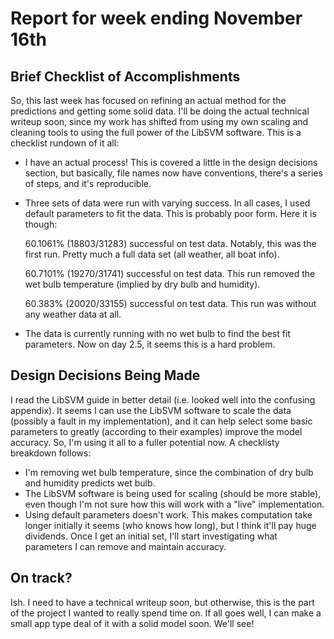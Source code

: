 # Report for week ending November 16th #

## Brief Checklist of Accomplishments ##
So, this last week has focused on refining an actual method for the predictions
and getting some solid data.  I'll be doing the actual technical writeup soon,
since my work has shifted from using my own scaling and cleaning tools to using
the full power of the LibSVM software.  This is a checklist rundown of it all:
* I have an actual process!  This is covered a little in the design decisions
section, but basically, file names now have conventions, there's a series of
steps, and it's reproducible.
* Three sets of data were run with varying success.  In all cases, I used
    default parameters to fit the data.  This is probably poor form.  Here it is
    though:

    60.1061% (18803/31283) successful on test data. Notably, this was the
    first run.  Pretty much a full data set (all weather, all boat info).

    60.7101% (19270/31741) successful on test data.  This run removed the wet
    bulb temperature (implied by dry bulb and humidity).

    60.383% (20020/33155) successful on test data.  This run was without any
    weather data at all.
* The data is currently running with no wet bulb to find the best fit parameters.
Now on day 2.5, it seems this is a hard problem.

## Design Decisions Being Made ##
I read the LibSVM guide in better detail (i.e. looked well into the confusing
appendix).  It seems I can use the LibSVM software to scale the data (possibly
a fault in my implementation), and it can help select some basic parameters to
greatly (according to their examples) improve the model accuracy.  So, I'm using
it all to a fuller potential now. A checklisty breakdown follows:
* I'm removing wet bulb temperature, since the combination of dry bulb and humidity
predicts wet bulb.
* The LibSVM software is being used for scaling (should be more stable), even
though I'm not sure how this will work with a "live" implementation.
* Using default parameters doesn't work.  This makes computation take longer
initially it seems (who knows how long), but I think it'll pay huge dividends.
Once I get an initial set, I'll start investigating what parameters I can
remove and maintain accuracy.

## On track? ##
Ish.  I need to have a technical writeup soon, but otherwise, this is the part
of the project I wanted to really spend time on.  If all goes well, I can make
a small app type deal of it with a solid model soon.  We'll see!